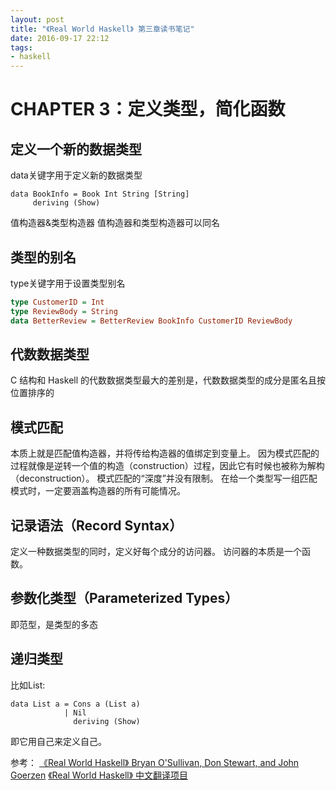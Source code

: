 ```yaml
---
layout: post
title: "《Real World Haskell》 第三章读书笔记"
date: 2016-09-17 22:12
tags:
- haskell
---
```

# CHAPTER 3：定义类型，简化函数
<!--more-->
## 定义一个新的数据类型
data关键字用于定义新的数据类型
```
data BookInfo = Book Int String [String] 
     deriving (Show)
```
值构造器&类型构造器
值构造器和类型构造器可以同名

## 类型的别名
type关键字用于设置类型别名
```Haskell
type CustomerID = Int
type ReviewBody = String
data BetterReview = BetterReview BookInfo CustomerID ReviewBody
```
## 代数数据类型
C 结构和 Haskell 的代数数据类型最大的差别是，代数数据类型的成分是匿名且按位置排序的

## 模式匹配
本质上就是匹配值构造器，并将传给构造器的值绑定到变量上。
因为模式匹配的过程就像是逆转一个值的构造（construction）过程，因此它有时候也被称为解构（deconstruction）。
模式匹配的“深度”并没有限制。
在给一个类型写一组匹配模式时，一定要涵盖构造器的所有可能情况。

## 记录语法（Record Syntax）
定义一种数据类型的同时，定义好每个成分的访问器。
访问器的本质是一个函数。

## 参数化类型（Parameterized Types）
即范型，是类型的多态

## 递归类型
比如List:
```
data List a = Cons a (List a) 
            | Nil 
              deriving (Show)
```
即它用自己来定义自己。

参考：
[《Real World Haskell》 Bryan O'Sullivan, Don Stewart, and John Goerzen](http://book.realworldhaskell.org/)
[《Real World Haskell》 中文翻译项目](http://cnhaskell.com/chp/2.html)